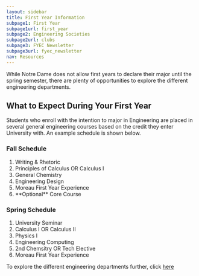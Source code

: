 ```yaml
---
layout: sidebar
title: First Year Information
subpage1: First Year
subpage1url: first_year
subpage2: Engineering Societies
subpage2url: clubs
subpage3: FYEC Newsletter
subpage3url: fyec_newsletter
nav: Resources
---
```

  <!-- Page Content -->
  <p class="lede">While Notre Dame does not allow first years to declare their major until the spring semester,
    there are plenty of opportunities to explore the different engineering departments.</p>
  <h2> What to Expect During Your First Year </h2>
  <p> Students who enroll with the intention to major in Engineering are placed
    in several general engineering courses based on the credit they enter University with.
    An example schedule is shown below.</p>
  <div class="grid grid-md-2">
    <div>
      <h3>Fall Schedule</h3>
      <ol>
        <li>Writing & Rhetoric</li>
        <li>Principles of Calculus OR Calculus I</li>
        <li>General Chemistry</li>
        <li>Engineering Design</li>
        <li>Moreau First Year Experience</li>
        <li>**Optional** Core Course</li>
      </ol>
    </div>
    <div>
      <h3>Spring Schedule</h3>
      <ol>
        <li>University Seminar</li>
        <li>Calculus I OR Calculus II</li>
        <li>Physics I</li>
        <li>Engineering Computing</li>
        <li>2nd Chemsitry OR Tech Elective</li>
        <li>Moreau First Year Experience</li>
      </ol>
    </div>
  </div>
<p> To explore the different engineering departments further, click <a href="https://engineering.nd.edu/departments-programs/undergraduate-programs/">here</a></p>
